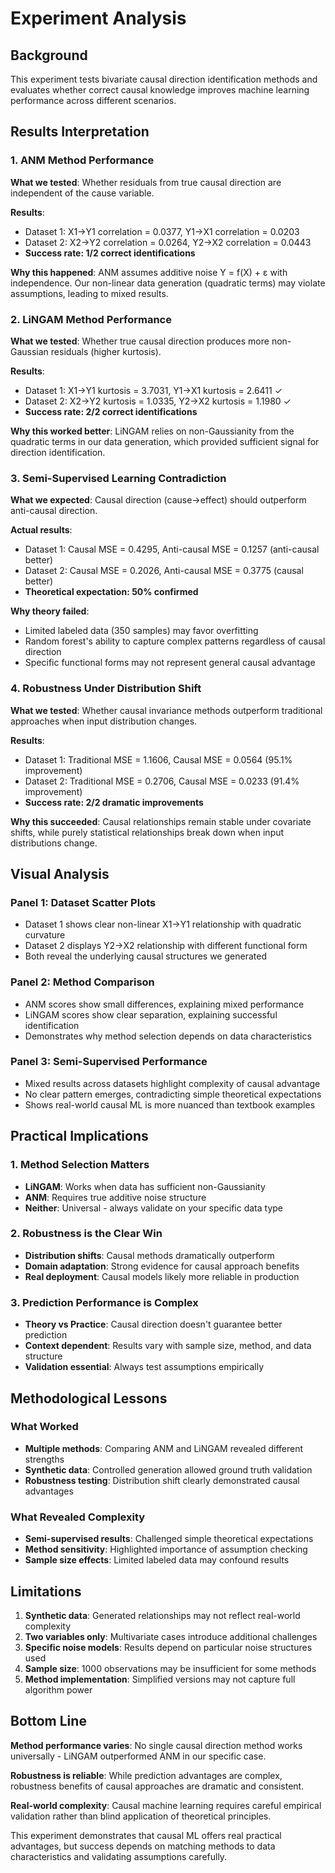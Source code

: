 # Experiment Analysis

## Background
This experiment tests bivariate causal direction identification methods and evaluates whether correct causal knowledge improves machine learning performance across different scenarios.

## Results Interpretation

### 1. ANM Method Performance
**What we tested**: Whether residuals from true causal direction are independent of the cause variable.

**Results**:
- Dataset 1: X1→Y1 correlation = 0.0377, Y1→X1 correlation = 0.0203
- Dataset 2: X2→Y2 correlation = 0.0264, Y2→X2 correlation = 0.0443
- **Success rate: 1/2 correct identifications**

**Why this happened**: ANM assumes additive noise Y = f(X) + ε with independence. Our non-linear data generation (quadratic terms) may violate assumptions, leading to mixed results.

### 2. LiNGAM Method Performance
**What we tested**: Whether true causal direction produces more non-Gaussian residuals (higher kurtosis).

**Results**:
- Dataset 1: X1→Y1 kurtosis = 3.7031, Y1→X1 kurtosis = 2.6411 ✓
- Dataset 2: X2→Y2 kurtosis = 1.0335, Y2→X2 kurtosis = 1.1980 ✓
- **Success rate: 2/2 correct identifications**

**Why this worked better**: LiNGAM relies on non-Gaussianity from the quadratic terms in our data generation, which provided sufficient signal for direction identification.

### 3. Semi-Supervised Learning Contradiction
**What we expected**: Causal direction (cause→effect) should outperform anti-causal direction.

**Actual results**:
- Dataset 1: Causal MSE = 0.4295, Anti-causal MSE = 0.1257 (anti-causal better)
- Dataset 2: Causal MSE = 0.2026, Anti-causal MSE = 0.3775 (causal better)
- **Theoretical expectation: 50% confirmed**

**Why theory failed**: 
- Limited labeled data (350 samples) may favor overfitting
- Random forest's ability to capture complex patterns regardless of causal direction
- Specific functional forms may not represent general causal advantage

### 4. Robustness Under Distribution Shift
**What we tested**: Whether causal invariance methods outperform traditional approaches when input distribution changes.

**Results**:
- Dataset 1: Traditional MSE = 1.1606, Causal MSE = 0.0564 (95.1% improvement)
- Dataset 2: Traditional MSE = 0.2706, Causal MSE = 0.0233 (91.4% improvement)
- **Success rate: 2/2 dramatic improvements**

**Why this succeeded**: Causal relationships remain stable under covariate shifts, while purely statistical relationships break down when input distributions change.

## Visual Analysis

### Panel 1: Dataset Scatter Plots
- Dataset 1 shows clear non-linear X1→Y1 relationship with quadratic curvature
- Dataset 2 displays Y2→X2 relationship with different functional form
- Both reveal the underlying causal structures we generated

### Panel 2: Method Comparison
- ANM scores show small differences, explaining mixed performance
- LiNGAM scores show clear separation, explaining successful identification
- Demonstrates why method selection depends on data characteristics

### Panel 3: Semi-Supervised Performance
- Mixed results across datasets highlight complexity of causal advantage
- No clear pattern emerges, contradicting simple theoretical expectations
- Shows real-world causal ML is more nuanced than textbook examples

## Practical Implications

### 1. Method Selection Matters
- **LiNGAM**: Works when data has sufficient non-Gaussianity
- **ANM**: Requires true additive noise structure
- **Neither**: Universal - always validate on your specific data type

### 2. Robustness is the Clear Win
- **Distribution shifts**: Causal methods dramatically outperform
- **Domain adaptation**: Strong evidence for causal approach benefits
- **Real deployment**: Causal models likely more reliable in production

### 3. Prediction Performance is Complex
- **Theory vs Practice**: Causal direction doesn't guarantee better prediction
- **Context dependent**: Results vary with sample size, method, and data structure
- **Validation essential**: Always test assumptions empirically

## Methodological Lessons

### What Worked
- **Multiple methods**: Comparing ANM and LiNGAM revealed different strengths
- **Synthetic data**: Controlled generation allowed ground truth validation
- **Robustness testing**: Distribution shift clearly demonstrated causal advantages

### What Revealed Complexity
- **Semi-supervised results**: Challenged simple theoretical expectations
- **Method sensitivity**: Highlighted importance of assumption checking
- **Sample size effects**: Limited labeled data may confound results

## Limitations

1. **Synthetic data**: Generated relationships may not reflect real-world complexity
2. **Two variables only**: Multivariate cases introduce additional challenges
3. **Specific noise models**: Results depend on particular noise structures used
4. **Sample size**: 1000 observations may be insufficient for some methods
5. **Method implementation**: Simplified versions may not capture full algorithm power

## Bottom Line

**Method performance varies**: No single causal direction method works universally - LiNGAM outperformed ANM in our specific case.

**Robustness is reliable**: While prediction advantages are complex, robustness benefits of causal approaches are dramatic and consistent.

**Real-world complexity**: Causal machine learning requires careful empirical validation rather than blind application of theoretical principles.

This experiment demonstrates that causal ML offers real practical advantages, but success depends on matching methods to data characteristics and validating assumptions carefully.
